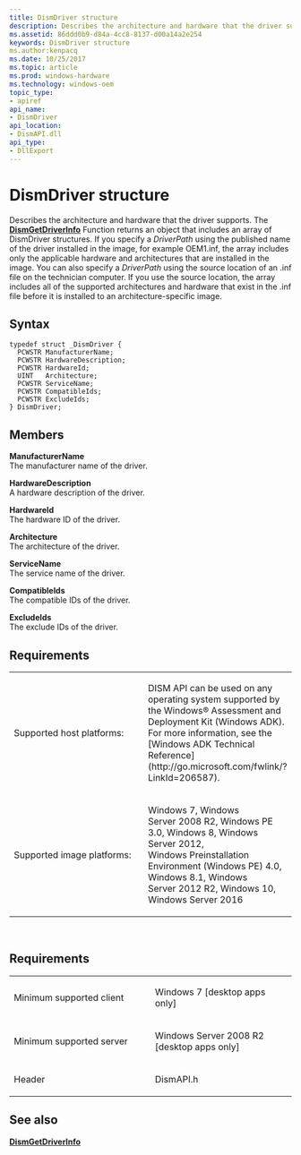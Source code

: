```yaml
---
title: DismDriver structure
description: Describes the architecture and hardware that the driver supports.
ms.assetid: 86ddd0b9-d84a-4cc8-8137-d00a14a2e254
keywords: DismDriver structure
ms.author:kenpacq
ms.date: 10/25/2017
ms.topic: article
ms.prod: windows-hardware
ms.technology: windows-oem
topic_type: 
- apiref
api_name: 
- DismDriver
api_location: 
- DismAPI.dll
api_type: 
- DllExport
---
```


# DismDriver structure


Describes the architecture and hardware that the driver supports. The [**DismGetDriverInfo**](dismgetdriverinfo-function.md) Function returns an object that includes an array of DismDriver structures. If you specify a *DriverPath* using the published name of the driver installed in the image, for example OEM1.inf, the array includes only the applicable hardware and architectures that are installed in the image. You can also specify a *DriverPath* using the source location of an .inf file on the technician computer. If you use the source location, the array includes all of the supported architectures and hardware that exist in the .inf file before it is installed to an architecture-specific image.

Syntax
---

```
typedef struct _DismDriver {
  PCWSTR ManufacturerName;
  PCWSTR HardwareDescription;
  PCWSTR HardwareId;
  UINT   Architecture;
  PCWSTR ServiceName;
  PCWSTR CompatibleIds;
  PCWSTR ExcludeIds;
} DismDriver;
```

Members
----

**ManufacturerName**  
The manufacturer name of the driver.

**HardwareDescription**  
A hardware description of the driver.

**HardwareId**  
The hardware ID of the driver.

**Architecture**  
The architecture of the driver.

**ServiceName**  
The service name of the driver.

**CompatibleIds**  
The compatible IDs of the driver.

**ExcludeIds**  
The exclude IDs of the driver.

## <span id="Requirements"></span><span id="requirements"></span><span id="REQUIREMENTS"></span>Requirements


<table>
<colgroup>
<col width="50%" />
<col width="50%" />
</colgroup>
<tbody>
<tr class="odd">
<td><p>Supported host platforms:</p></td>
<td><p>DISM API can be used on any operating system supported by the Windows® Assessment and Deployment Kit (Windows ADK). For more information, see the [Windows ADK Technical Reference](http://go.microsoft.com/fwlink/?LinkId=206587).</p></td>
</tr>
<tr class="even">
<td><p>Supported image platforms:</p></td>
<td><p>Windows 7, Windows Server 2008 R2, Windows PE 3.0, Windows 8, Windows Server 2012, Windows Preinstallation Environment (Windows PE) 4.0, Windows 8.1, Windows Server 2012 R2, Windows 10, Windows Server 2016</p></td>
</tr>
</tbody>
</table>

 

Requirements
---------

<table>
<colgroup>
<col width="50%" />
<col width="50%" />
</colgroup>
<tbody>
<tr class="odd">
<td><p>Minimum supported client</p></td>
<td><p>Windows 7 [desktop apps only]</p></td>
</tr>
<tr class="even">
<td><p>Minimum supported server</p></td>
<td><p>Windows Server 2008 R2 [desktop apps only]</p></td>
</tr>
<tr class="odd">
<td><p>Header</p></td>
<td>DismAPI.h</td>
</tr>
</tbody>
</table>

## <span id="see_also"></span>See also


[**DismGetDriverInfo**](dismgetdriverinfo-function.md)

 

 




